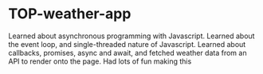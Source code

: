 # TOP-weather-app

Learned about asynchronous programming with Javascript. Learned about the event loop, and single-threaded nature of Javascript. Learned about callbacks, promises, async and await, and fetched weather data from an API to render onto the page. Had lots of fun making this
